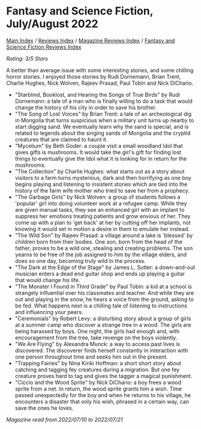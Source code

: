 # Fantasy and Science Fiction, July/August 2022

[Main Index](../../../README.md) / [Reviews Index](../../README.md) / [Magazine Reviews Index](../README.md) / [Fantasy and Science Fiction Reviews Index](README.md)

*Rating: 3/5 Stars*

A better than average issue with some interesting stories, and some chilling horror stories. I enjoyed those stories by Rudi Dornemann, Brian Trent, Charlie Hughes, Nick Wolven, Rajeev Prasad, Paul Tobin and Nick DiChario.

- "Starblind, Booklost, and Hearing the Songs of True Birds" by Rudi Dornemann: a tale of a man who is finally willing to do a task that would change the history of his city in order to save his brother.
- "The Song of Lost Voices" by Brian Trent: a tale of an archeological dig in Mongolia that turns suspicious when a military unit turns up nearby to start digging sand. We eventually learn why the sand is special, and is related to legends about the singing sands of Mongolia and the cryptid creatures that are claimed to haunt it.
- "Mycelium" by Beth Goder: a couple visit a small woodland Idol that gives gifts is mushrooms. It would take the girl's gift for finding lost things to eventually give the Idol what it is looking for in return for the mushrooms.
- "The Collection" by Charlie Hughes: what starts out as a story about visitors to a farm turns mysterious, dark and then horrifying as one boy begins playing and listening to insistent stories which are tied into the history of the farm wife mother who tried to save her from a prophecy.
- "The Garbage Girls" by Nick Wolven: a group of students follows a 'popular' girl into doing volunteer work at a refugee camp. While they are given manual tasks, they see an enhanced girl with an implant to suppress her emotions treating patients and grow envious of her. They come up with a plan to 'get back' at her by cutting off her implants, not knowing it would set in motion a desire in them to emulate her instead.
- "The Wild Son" by Rajeev Prasad: a village around a lake is 'blessed' by children born from their bodies. One son, born from the head of the father, proves to be a wild one, stealing and creating problems. The son yearns to be free of the job assigned to him by the village elders, and does so one day, becoming truly wild in the process.
- "The Dark at the Edge of the Stage" by James L. Sutter: a down-and-out musician enters a dead end guitar shop and ends up playing a guitar that would change his life.
- "The Monster I Found in Third Grade" by Paul Tobin: a kid at a school is strangely influential over his classmates and teacher. And while they are out and playing in the snow, he hears a voice from the ground, asking to be fed. What happens next is a chilling tale of listening to instructions and influencing your peers.
- "Ceremonials" by Robert Levy: a disturbing story about a group of girls at a summer camp who discover a strange tree in a wood. The girls are being harassed by boys. One night, the girls had enough and, with encouragement from the tree, take revenge on the boys violently.
- "We Are Flying" by Alexandra Munck: a way to access past lives is discovered. The discoverer finds herself constantly in interaction with one person throughout time and seeks him out in the present.
- "Trapping Fairies" by Nina Kiriki Hoffman: a short short story about catching and tagging fey creatures during a migration. But one fey creature proves hard to tag and gives the tagger a magical punishment.
- "Ciccio and the Wood Sprite" by Nick DiChario: a boy frees a wood sprite from a net. In return, the wood sprite grants him a wish. Time passed unexpectedly for the boy and when he returns to his village, he encounters a disaster that only his wish, phrased in a certain way, can save the ones he loves.

*Magazine read from 2022/07/10 to 2022/07/21*

